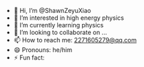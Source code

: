 - 👋 Hi, I’m @ShawnZeyuXiao
- 👀 I’m interested in high energy physics
- 🌱 I’m currently learning physics
- 💞️ I’m looking to collaborate on ...
- 📫 How to reach me: 2271605279@qq.com
- 😄 Pronouns: he/him
- ⚡ Fun fact: 

<!---
ShawnZeyuXiao/ShawnZeyuXiao is a ✨ special ✨ repository because its `README.md` (this file) appears on your GitHub profile.
You can click the Preview link to take a look at your changes.
--->
